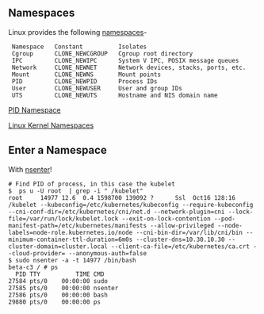 ## Namespaces
Linux provides the following [namespaces](http://man7.org/linux/man-pages/man7/namespaces.7.html)-

     Namespace   Constant          Isolates
     Cgroup      CLONE_NEWCGROUP   Cgroup root directory
     IPC         CLONE_NEWIPC      System V IPC, POSIX message queues
     Network     CLONE_NEWNET      Network devices, stacks, ports, etc.
     Mount       CLONE_NEWNS       Mount points
     PID         CLONE_NEWPID      Process IDs
     User        CLONE_NEWUSER     User and group IDs
     UTS         CLONE_NEWUTS      Hostname and NIS domain name
       
[PID Namespace](http://man7.org/linux/man-pages/man7/pid_namespaces.7.html)

[Linux Kernel Namespaces](http://jancorg.github.io/blog/2015/01/05/linux-kernel-namespaces-pt-i/)

## Enter a Namespace

With [nsenter](http://man7.org/linux/man-pages/man1/nsenter.1.html)!
```
# Find PID of process, in this case the kubelet
$  ps u -U root  | grep -i " /kubelet"
root     14977 12.6  0.4 1598700 139092 ?      Ssl  Oct16 128:16 /kubelet --kubeconfig=/etc/kubernetes/kubeconfig --require-kubeconfig --cni-conf-dir=/etc/kubernetes/cni/net.d --network-plugin=cni --lock-file=/var/run/lock/kubelet.lock --exit-on-lock-contention --pod-manifest-path=/etc/kubernetes/manifests --allow-privileged --node-labels=node-role.kubernetes.io/node --cni-bin-dir=/var/lib/cni/bin --minimum-container-ttl-duration=6m0s --cluster-dns=10.30.10.30 --cluster-domain=cluster.local --client-ca-file=/etc/kubernetes/ca.crt --cloud-provider= --anonymous-auth=false
$ sudo nsenter -a -t 14977 /bin/bash
beta-c3 / # ps
  PID TTY          TIME CMD
27584 pts/0    00:00:00 sudo
27585 pts/0    00:00:00 nsenter
27586 pts/0    00:00:00 bash
29880 pts/0    00:00:00 ps

```
